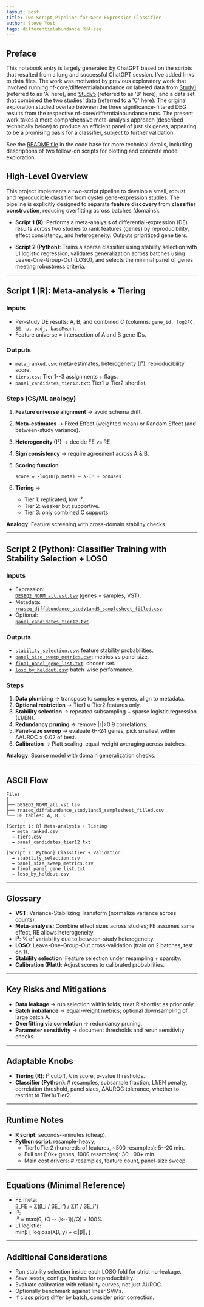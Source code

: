 ```yaml
---
layout: post
title: Two-Script Pipeline for Gene-Expression Classifier
author: Steve Yost
tags: differentialabundance RNA-seq
---
```


## Preface
This notebook entry is largely generated by ChatGPT based on the scripts that resulted from a long and successful ChatGPT session. I've added links to data files. The work was motivated by previous exploratory work that involved running nf-core/differentialabundance on labeled data from [Study1](https://doi.org/10.3389/fgene.2023.1054558) (referred to as 'A' here), and [Study5](https://doi.org/10.1016/j.fsi.2019.12.001) (referred to as 'B' here), and a data set that combined the two studies' data (referred to a 'C' here). The original exploration studied overlap between the three significance-filtered DEG results from the respective nf-core/differntialabundance runs. The present work takes a more comprehensive meta-analysis approach (described technically below) to produce an efficient panel of just six genes, appearing to be a promising basis for a classifier, subject to further validation.

 See the [README file](https://github.com/Resilience-Biomarkers-for-Aquaculture/Cvirg_Pmarinus_RNAseq/tree/main/analyses/Study1and5ThreeWay/two_step_gene_expression_classifier#readme) in the code base for more technical details, including descriptions of two follow-on scripts for plotting and concrete model exploration.

## High-Level Overview

This project implements a two-script pipeline to develop a small, robust, and reproducible classifier from oyster gene-expression studies. The pipeline is explicitly designed to separate **feature discovery**
from **classifier construction**, reducing overfitting across batches (domains).

-   **Script 1 (R)**: Performs a        meta-analysis of
    differential-expression (DE) results across two studies to rank
    features (genes) by reproducibility, effect consistency, and
    heterogeneity. Outputs prioritized gene tiers.

-   **Script 2 (Python)**: Trains a sparse classifier using stability
    selection with L1 logistic regression, validates generalization
    across batches using Leave-One-Group-Out (LOSO), and selects the
    minimal panel of genes meeting robustness criteria.

------------------------------------------------------------------------

## Script 1 (R): Meta-analysis + Tiering

### Inputs

-   Per-study DE results: A, B, and combined C (columns:
    `gene_id, log2FC, SE, p, padj, baseMean`).
-   Feature universe = intersection of A and B gene IDs.

### Outputs

-   `meta_ranked.csv`: meta-estimates, heterogeneity (I²), reproducibility score.
-   `tiers.csv`: Tier 1--3 assignments + flags.
-   `panel_candidates_tier12.txt`: Tier1 ∪ Tier2 shortlist.

### Steps (CS/ML analogy)

1.  **Feature universe alignment** → avoid schema drift.

2.  **Meta-estimates** → Fixed Effect (weighted mean) or Random Effect (add between-study variance).

3.  **Heterogeneity (I²)** → decide FE vs RE.

4.  **Sign consistency** → require agreement across A & B.

5.  **Scoring function**

        score = -log10(p_meta) – λ·I² + bonuses

6.  **Tiering** →

    -   Tier 1: replicated, low I².
    -   Tier 2: weaker but supportive.
    -   Tier 3: only combined C supports.

**Analogy**: Feature screening with cross-domain stability checks.

------------------------------------------------------------------------

## Script 2 (Python): Classifier Training with Stability Selection + LOSO

### Inputs

-   Expression:\
[`DESEQ2_NORM_all.vst.tsv`](https://github.com/Resilience-Biomarkers-for-Aquaculture/Cvirg_Pmarinus_RNAseq/blob/main/analyses/Study1and5ThreeWay/two_step_gene_expression_classifier/DESEQ2_NORM_all.vst.tsv) (genes × samples, VST).
-   Metadata:\
[`rnaseq_diffabundance_study1and5_samplesheet_filled.csv`](https://github.com/Resilience-Biomarkers-for-Aquaculture/Cvirg_Pmarinus_RNAseq/blob/main/data/differential_abundance_sheets/rnaseq_diffabundance_study1and5_samplesheet_filled.csv).
-   Optional:\
[`panel_candidates_tier12.txt`](https://github.com/Resilience-Biomarkers-for-Aquaculture/Cvirg_Pmarinus_RNAseq/blob/main/analyses/Study1and5ThreeWay/two_step_gene_expression_classifier/panel_candidates_tier12.txt).

### Outputs

-   [`stability_selection.csv`](https://github.com/Resilience-Biomarkers-for-Aquaculture/Cvirg_Pmarinus_RNAseq/blob/main/analyses/Study1and5ThreeWay/two_step_gene_expression_classifier/stability_selection.csv): feature stability probabilities.
-   [`panel_size_sweep_metrics.csv`](https://github.com/Resilience-Biomarkers-for-Aquaculture/Cvirg_Pmarinus_RNAseq/blob/main/analyses/Study1and5ThreeWay/two_step_gene_expression_classifier/panel_size_sweep_metrics.csv): metrics vs panel size.
-   [`final_panel_gene_list.txt`](https://github.com/Resilience-Biomarkers-for-Aquaculture/Cvirg_Pmarinus_RNAseq/blob/main/analyses/Study1and5ThreeWay/two_step_gene_expression_classifier/final_panel_gene_list.txt): chosen set.
-   [`loso_by_heldout.csv`](https://github.com/Resilience-Biomarkers-for-Aquaculture/Cvirg_Pmarinus_RNAseq/blob/main/analyses/Study1and5ThreeWay/two_step_gene_expression_classifier/loso_by_heldout.csv): batch-wise performance.

### Steps

1.  **Data plumbing** → transpose to samples × genes, align to metadata.
2.  **Optional restriction** → Tier1 ∪ Tier2 features only.
3.  **Stability selection** → repeated subsampling + sparse logistic regression (L1/EN).
4.  **Redundancy pruning** → remove \|r\|\>0.9 correlations.
5.  **Panel-size sweep** → evaluate 6--24 genes, pick smallest within ΔAUROC ≤ 0.02 of best.
6.  **Calibration** → Platt scaling, equal-weight averaging across batches.

**Analogy**: Sparse model with domain generalization checks.

------------------------------------------------------------------------

## ASCII Flow

    Files
    │
    ├── DESEQ2_NORM_all.vst.tsv
    ├── rnaseq_diffabundance_study1and5_samplesheet_filled.csv
    └── DE tables: A, B, C
          ↓
    [Script 1: R] Meta-analysis + Tiering
      → meta_ranked.csv
      → tiers.csv
      → panel_candidates_tier12.txt
          ↓
    [Script 2: Python] Classifier + Validation
      → stability_selection.csv
      → panel_size_sweep_metrics.csv
      → final_panel_gene_list.txt
      → loso_by_heldout.csv

------------------------------------------------------------------------

## Glossary

-   **VST**: Variance-Stabilizing Transform (normalize variance across counts).
-   **Meta-analysis**: Combine effect sizes across studies; FE assumes same effect, RE allows heterogeneity.
-   **I²**: % of variability due to between-study heterogeneity.
-   **LOSO**: Leave-One-Group-Out cross-validation (train on 2 batches, test on 1).
-   **Stability selection**: Feature selection under resampling + sparsity.
-   **Calibration (Platt)**: Adjust scores to calibrated probabilities.

------------------------------------------------------------------------

## Key Risks and Mitigations

-   **Data leakage** → run selection within folds; treat R shortlist as prior only.
-   **Batch imbalance** → equal-weight metrics; optional downsampling of large batch A.
-   **Overfitting via correlation** → redundancy pruning.
-   **Parameter sensitivity** → document thresholds and rerun sensitivity checks.

------------------------------------------------------------------------

## Adaptable Knobs

-   **Tiering (R)**: I² cutoff, λ in score, p-value thresholds.
-   **Classifier (Python)**: \# resamples, subsample fraction, L1/EN
    penalty, correlation threshold, panel sizes, ΔAUROC tolerance,
    whether to restrict to Tier1∪Tier2.

------------------------------------------------------------------------

## Runtime Notes

-   **R script**: seconds--minutes (cheap).
-   **Python script**: resample-heavy;
    -   Tier1∪Tier2 (hundreds of features, \~500 resamples): 5--20 min.
    -   Full set (10k+ genes, 1000 resamples): 30--90+ min.
    -   Main cost drivers: \# resamples, feature count, panel-size sweep.

------------------------------------------------------------------------

## Equations (Minimal Reference)

-   FE meta:\
    β_FE = Σ(β_i / SE_i²) / Σ(1 / SE_i²)
-   I²:\
    I² = max(0, (Q -- (k--1))/Q) × 100%
-   L1 logistic:\
    minβ \[ logloss(Xβ, y) + α‖β‖₁ \]

------------------------------------------------------------------------

## Additional Considerations

-   Run stability selection inside each LOSO fold for strict no-leakage.
-   Save seeds, configs, hashes for reproducibility.
-   Evaluate calibration with reliability curves, not just AUROC.
-   Optionally benchmark against linear SVMs.
-   If class priors differ by batch, consider prior correction.
